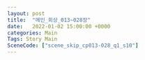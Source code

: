 ```yaml
---
layout: post
title:  "메인_회상_013~028장"
date:   2022-01-02 15:00:00 +0000
categories: Main
Tags: Story Main
SceneCode: ["scene_skip_cp013-028_q1_s10"]
---
```

